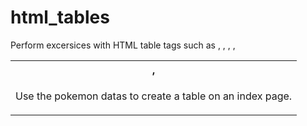 # html_tables

Perform excersices with HTML table tags such as <table>, <thead>, <tbody>, <th>, <tr>, <td>

Use the pokemon datas to create a table on an index page.


